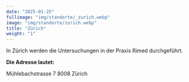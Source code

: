 ```yaml
---
date: "2025-01-25"
fullimage: "img/standorte/_zurich.webp"
image: "img/standorte/zurich.webp"
title: "Zürich"
weight: "1"
---
```


In Zürich werden die Untersuchungen in der Praxis Rimed durchgeführt. 

**Die Adresse lautet:**

Mühlebachstrasse 7
8008 Zürich
